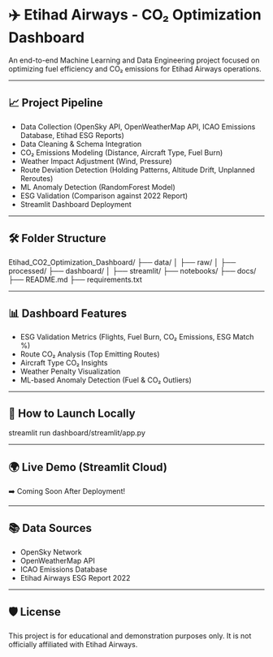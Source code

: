 # ✈️ Etihad Airways - CO₂ Optimization Dashboard

An end-to-end Machine Learning and Data Engineering project focused on optimizing fuel efficiency and CO₂ emissions for Etihad Airways operations.

---

## 📈 Project Pipeline
- Data Collection (OpenSky API, OpenWeatherMap API, ICAO Emissions Database, Etihad ESG Reports)
- Data Cleaning & Schema Integration
- CO₂ Emissions Modeling (Distance, Aircraft Type, Fuel Burn)
- Weather Impact Adjustment (Wind, Pressure)
- Route Deviation Detection (Holding Patterns, Altitude Drift, Unplanned Reroutes)
- ML Anomaly Detection (RandomForest Model)
- ESG Validation (Comparison against 2022 Report)
- Streamlit Dashboard Deployment

---

## 🛠 Folder Structure

Etihad_CO2_Optimization_Dashboard/
├── data/
│   ├── raw/
│   ├── processed/
├── dashboard/
│   ├── streamlit/
├── notebooks/
├── docs/
├── README.md
├── requirements.txt

---

## 📊 Dashboard Features
- ESG Validation Metrics (Flights, Fuel Burn, CO₂ Emissions, ESG Match %)
- Route CO₂ Analysis (Top Emitting Routes)
- Aircraft Type CO₂ Insights
- Weather Penalty Visualization
- ML-based Anomaly Detection (Fuel & CO₂ Outliers)

---

## 🚀 How to Launch Locally

streamlit run dashboard/streamlit/app.py

---

## 🌍 Live Demo (Streamlit Cloud)

➡️ Coming Soon After Deployment!

---

## 📚 Data Sources
- OpenSky Network
- OpenWeatherMap API
- ICAO Emissions Database
- Etihad Airways ESG Report 2022

---

## 🛡️ License
This project is for educational and demonstration purposes only. It is not officially affiliated with Etihad Airways.